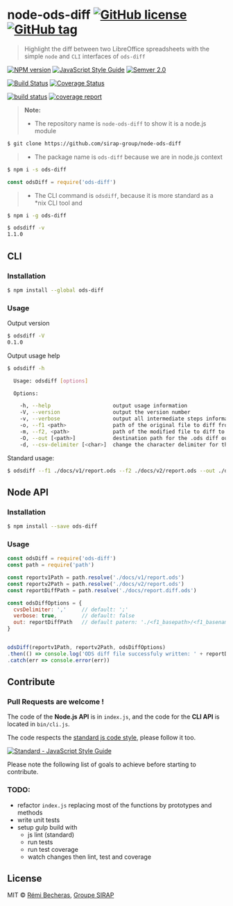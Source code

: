 # node-ods-diff [![GitHub license](https://img.shields.io/badge/license-MIT-blue.svg)](https://raw.githubusercontent.com/sirap-group/node-ods-diff/master/LICENSE) [![GitHub tag](https://img.shields.io/github/tag/sirap-group/node-ods-diff.svg?maxAge=2592000?style=plastic)](git@github.com:sirap-group/node-ods-diff.git)

> Highlight the diff between two LibreOffice spreadsheets with the simple `node` and `CLI` interfaces of `ods-diff`

[![NPM version](https://badge.fury.io/js/ods-diff.svg)](https://npmjs.org/package/ods-diff)
[![JavaScript Style Guide](https://img.shields.io/badge/code%20style-standard-brightgreen.svg)](http://standardjs.com/)
[![Semver 2.0](https://img.shields.io/badge/Versioning-Semver%202.0-brightgreen.svg)](http://semver.org/)

[![Build Status](https://travis-ci.org/sirap-group/node-ods-diff.svg?branch=master)](https://travis-ci.org/sirap-group/node-ods-diff)
[![Coverage Status](https://coveralls.io/repos/github/sirap-group/node-ods-diff/badge.svg?branch=master)](https://coveralls.io/github/sirap-group/node-ods-diff?branch=master)


[![build status](http://gitlab.sirap.fr/open-source/node-ods-diff/badges/master/build.svg)](http://gitlab.sirap.fr/open-source/node-ods-diff/commits/master)
[![coverage report](http://gitlab.sirap.fr/open-source/node-ods-diff/badges/master/coverage.svg)](http://gitlab.sirap.fr/open-source/node-ods-diff/commits/master)


> **Note:**
>
> - The repository name is `node-ods-diff` to show it is a node.js module
```sh
$ git clone https://github.com/sirap-group/node-ods-diff
```
> - The package name is `ods-diff` because we are in node.js context
```sh
$ npm i -s ods-diff
```
```js
const odsDiff = require('ods-diff')
```
> - The CLI command is `odsdiff`, because it is more standard as a *nix CLI tool and
```sh
$ npm i -g ods-diff
```
```sh
$ odsdiff -v
1.1.0
```

## CLI

### Installation

```sh
$ npm install --global ods-diff
```

### Usage

Output version

```sh
$ odsdiff -V
0.1.0
```

Output usage help

```sh
$ odsdiff -h

  Usage: odsdiff [options]

  Options:

    -h, --help                    output usage information
    -V, --version                 output the version number
    -v, --verbose                 output all intermediate steps informations
    -o, --f1 <path>               path of the original file to diff from
    -m, --f2, <path>              path of the modified file to diff to
    -O, --out [<path>]            destination path for the .ods diff output file
    -d, --csv-delimiter [<char>]  change the character delimiter for the CSV intermediate files
```

Standard usage:

```sh
$ odsdiff --f1 ./docs/v1/report.ods --f2 ./docs/v2/report.ods --out ./docs/report.diff.ods
```

## Node API

### Installation

```sh
$ npm install --save ods-diff
```

### Usage

```js
const odsDiff = require('ods-diff')
const path = require('path')

const reportv1Path = path.resolve('./docs/v1/report.ods')
const reportv2Path = path.resolve('./docs/v2/report.ods')
const reportDiffPath = path.resolve('./docs/report.diff.ods')

const odsDiffOptions = {
  cvsDelimiter: ','     // default: ';'
  verbose: true,        // default: false
  out: reportDiffPath   // default patern: './<f1_basepath>/<f1_basename>__diff__<f2_basename>.ods'
}


odsDiff(reportv1Path, reportv2Path, odsDiffOptions)
.then(() => console.log('ODS diff file successfuly written: ' + reportDiffPath))
.catch(err => console.error(err))
```

## Contribute

### Pull Requests are welcome !

The code of the **Node.js API** is in `index.js`, and the code for the **CLI API** is located in `bin/cli.js`.

The code respects the [standard js code style](https://github.com/feross/standard), please follow it too.

[![Standard - JavaScript Style Guide](https://cdn.rawgit.com/feross/standard/master/badge.svg)](https://github.com/feross/standard)

Please note the following list of goals to achieve before starting to contribute.


### TODO:

- refactor `index.js` replacing most of the functions by prototypes and methods
- write unit tests
- setup gulp build with
    - js lint (standard)
    - run tests
    - run test coverage
    - watch changes then lint, test and coverage


## License

MIT © [Rémi Becheras](https://github.com/rbecheras), [Groupe SIRAP](https://github.com/sirap-group)
